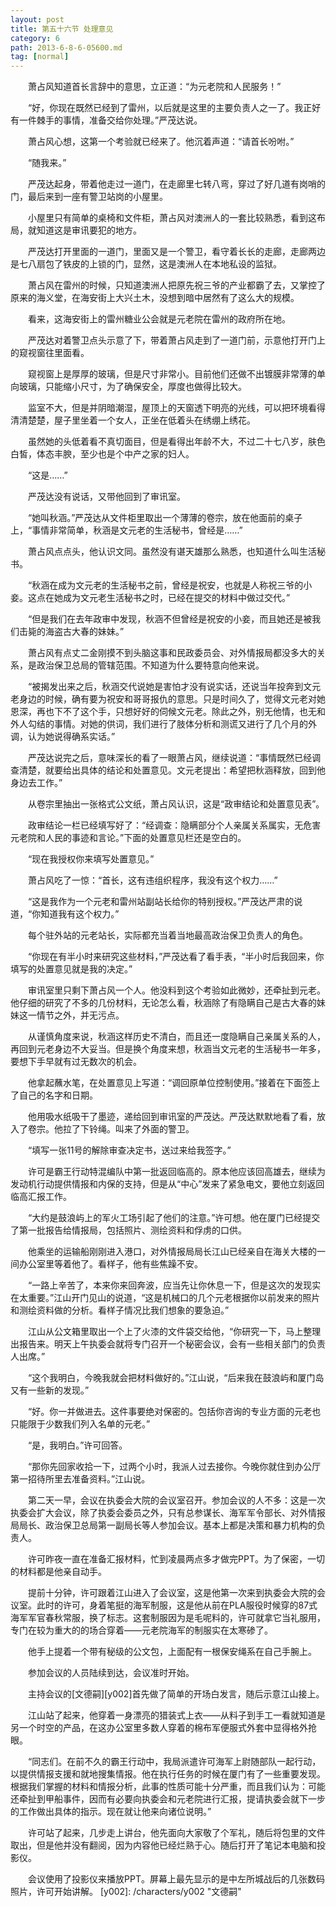 ```yaml
---
layout: post
title: 第五十六节 处理意见
category: 6
path: 2013-6-8-6-05600.md
tag: [normal]
---
```


　　萧占风知道首长言辞中的意思，立正道：“为元老院和人民服务！”

　　“好，你现在既然已经到了雷州，以后就是这里的主要负责人之一了。我正好有一件棘手的事情，准备交给你处理。”严茂达说。

　　萧占风心想，这第一个考验就已经来了。他沉着声道：“请首长吩咐。”

　　“随我来。”

　　严茂达起身，带着他走过一道门，在走廊里七转八弯，穿过了好几道有岗哨的门，最后来到一座有警卫站岗的小屋里。

　　小屋里只有简单的桌椅和文件柜，萧占风对澳洲人的一套比较熟悉，看到这布局，就知道这是审讯要犯的地方。

　　严茂达打开里面的一道门，里面又是一个警卫，看守着长长的走廊，走廊两边是七八扇包了铁皮的上锁的门，显然，这是澳洲人在本地私设的监狱。

　　萧占风在雷州的时候，只知道澳洲人把原先祝三爷的产业都霸了去，又掌控了原来的海义堂，在海安街上大兴土木，没想到暗中居然有了这么大的规模。

　　看来，这海安街上的雷州糖业公会就是元老院在雷州的政府所在地。

　　严茂达对着警卫点头示意了下，带着萧占风走到了一道门前，示意他打开门上的窥视窗往里面看。

　　窥视窗上是厚厚的玻璃，但是尺寸非常小。目前他们还做不出镀膜非常薄的单向玻璃，只能缩小尺寸，为了确保安全，厚度也做得比较大。

　　监室不大，但是并阴暗潮湿，屋顶上的天窗透下明亮的光线，可以把环境看得清清楚楚，屋子里坐着一个女人，正坐在低着头在绣绷上绣花。

　　虽然她的头低着看不真切面目，但是看得出年龄不大，不过二十七八岁，肤色白皙，体态丰腴，至少也是个中产之家的妇人。

　　“这是……”

　　严茂达没有说话，又带他回到了审讯室。

　　“她叫秋涵。”严茂达从文件柜里取出一个薄薄的卷宗，放在他面前的桌子上，“事情非常简单，秋涵是文元老的生活秘书，曾经是……”

　　萧占风点点头，他认识文同。虽然没有谌天雄那么熟悉，也知道什么叫生活秘书。

　　“秋涵在成为文元老的生活秘书之前，曾经是祝安，也就是人称祝三爷的小妾。这点在她成为文元老生活秘书之时，已经在提交的材料中做过交代。”

　　“但是我们在去年政审中发现，秋涵不但曾经是祝安的小妾，而且她还是被我们击毙的海盗古大春的妹妹。”

　　萧占风有点丈二金刚摸不到头脑这事和民政委员会、对外情报局都没多大的关系，是政治保卫总局的管辖范围。不知道为什么要特意向他来说。

　　“被揭发出来之后，秋涵交代说她是害怕才没有说实话，还说当年投奔到文元老身边的时候，确有要为祝安和哥哥报仇的意思。只是时间久了，觉得文元老对她恩深，再也下不了这个手，只想好好的伺候文元老。除此之外，别无他情，也无和外人勾结的事情。对她的供词，我们进行了肢体分析和测谎又进行了几个月的外调，认为她说得确系实话。”

　　严茂达说完之后，意味深长的看了一眼萧占风，继续说道：“事情既然已经调查清楚，就要给出具体的结论和处置意见。文元老提出：希望把秋涵释放，回到他身边去工作。”

　　从卷宗里抽出一张格式公文纸，萧占风认识，这是“政审结论和处置意见表”。

　　政审结论一栏已经填写好了：“经调查：隐瞒部分个人亲属关系属实，无危害元老院和人民的事迹和言论。”下面的处置意见栏还是空白的。

　　“现在我授权你来填写处置意见。”

　　萧占风吃了一惊：“首长，这有违组织程序，我没有这个权力……”

　　“这是我作为一个元老和雷州站副站长给你的特别授权。”严茂达严肃的说道，“你知道我有这个权力。”

　　每个驻外站的元老站长，实际都充当着当地最高政治保卫负责人的角色。

　　“你现在有半小时来研究这些材料，”严茂达看了看手表，“半小时后我回来，你填写的处置意见就是我的决定。”

　　审讯室里只剩下萧占风一个人。他没料到这个考验如此微妙，还牵扯到元老。他仔细的研究了不多的几份材料，无论怎么看，秋涵除了有隐瞒自己是古大春的妹妹这一情节之外，并无污点。

　　从谨慎角度来说，秋涵这样历史不清白，而且还一度隐瞒自己亲属关系的人，再回到元老身边不大妥当。但是换个角度来想，秋涵当文元老的生活秘书一年多，要想下手早就有过无数次的机会。

　　他拿起蘸水笔，在处置意见上写道：“调回原单位控制使用。”接着在下面签上了自己的名字和日期。

　　他用吸水纸吸干了墨迹，递给回到审讯室的严茂达。严茂达默默地看了看，放入了卷宗。他拉了下铃绳。叫来了外面的警卫。

　　“填写一张11号的解除审查决定书，送过来给我签字。”

　　许可是霸王行动特混编队中第一批返回临高的。原本他应该回高雄去，继续为发动机行动提供情报和内保的支持，但是从“中心”发来了紧急电文，要他立刻返回临高汇报工作。

　　“大约是鼓浪屿上的军火工场引起了他们的注意。”许可想。他在厦门已经提交了第一批报告给情报局，包括照片、测绘资料和俘虏的口供。

　　他乘坐的运输船刚刚进入港口，对外情报局局长江山已经亲自在海关大楼的一间办公室里等着他了。看样子，他有些焦躁不安。

　　“一路上辛苦了，本来你来回奔波，应当先让你休息一下，但是这次的发现实在太重要。”江山开门见山的说道，“这是机械口的几个元老根据你以前发来的照片和测绘资料做的分析。看样子情况比我们想象的要急迫。”

　　江山从公文箱里取出一个上了火漆的文件袋交给他，“你研究一下，马上整理出报告来。明天上午执委会就将专门召开一个秘密会议，会有一些相关部门的负责人出席。”

　　“这个我明白，今晚我就会把材料做好的。”江山说，“后来我在鼓浪屿和厦门岛又有一些新的发现。”

　　“好。你一并做进去。这件事要绝对保密的。包括你咨询的专业方面的元老也只能限于少数我们列入名单的元老。”

　　“是，我明白。”许可回答。

　　“那你先回家收拾一下，过两个小时，我派人过去接你。今晚你就住到办公厅第一招待所里去准备资料。”江山说。

　　第二天一早，会议在执委会大院的会议室召开。参加会议的人不多：这是一次执委会扩大会议，除了执委会委员之外，只有总参谋长、海军军令部长、对外情报局局长、政治保卫总局第一副局长等人参加会议。基本上都是决策和暴力机构的负责人。

　　许可昨夜一直在准备汇报材料，忙到凌晨两点多才做完PPT。为了保密，一切的材料都是他亲自动手。

　　提前十分钟，许可跟着江山进入了会议室，这是他第一次来到执委会大院的会议室。此时的许可，身着笔挺的海军制服，这是他从前在PLA服役时候穿的87式海军军官春秋常服，换了标志。这套制服因为是毛呢料的，许可就拿它当礼服用，专门在较为重大的的场合穿着——元老院海军的制服实在太寒碜了。

　　他手上提着一个带有秘级的公文包，上面配有一根保安绳系在自己手腕上。

　　参加会议的人员陆续到达，会议准时开始。

　　主持会议的[文德嗣][y002]首先做了简单的开场白发言，随后示意江山接上。

　　江山站了起来，他穿着一身漂亮的猎装式上衣——从料子到手工一看就知道是另一个时空的产品，在这办公室里多数人穿着的棉布军便服式外套中显得格外抢眼。

　　“同志们。在前不久的霸王行动中，我局派遣许可海军上尉随部队一起行动，以提供情报支援和就地搜集情报。他在执行任务的时候在厦门有了一些重要发现。根据我们掌握的材料和情报分析，此事的性质可能十分严重，而且我们认为：可能还牵扯到甲船事件，因而有必要向执委会和元老院进行汇报，提请执委会就下一步的工作做出具体的指示。现在就让他来向诸位说明。”

　　许可站了起来，几步走上讲台，他先面向大家敬了个军礼，随后将包里的文件取出，但是他并没有翻阅，因为内容他已经烂熟于心。随后打开了笔记本电脑和投影仪。

　　会议使用了投影仪来播放PPT。屏幕上最先显示的是中左所城战后的几张数码照片，许可开始讲解。
[y002]: /characters/y002 "文德嗣"
